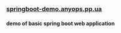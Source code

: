 ### [springboot-demo.anyops.pp.ua](http://springboot-demo.anyops.pp.ua/)
#### demo of basic spring boot web application